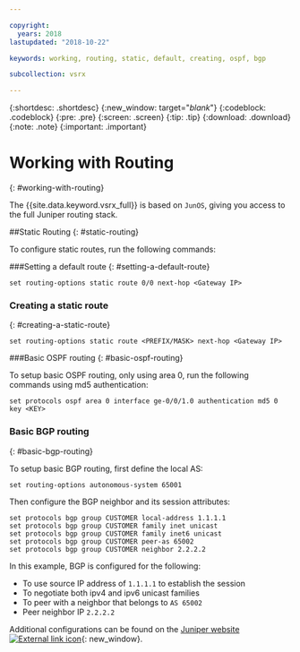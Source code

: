 ```yaml
---

copyright:
  years: 2018
lastupdated: "2018-10-22"

keywords: working, routing, static, default, creating, ospf, bgp

subcollection: vsrx

---
```


{:shortdesc: .shortdesc}
{:new_window: target="_blank_"}
{:codeblock: .codeblock}
{:pre: .pre}
{:screen: .screen}
{:tip: .tip}
{:download: .download}
{:note: .note}
{:important: .important}

# Working with Routing
{: #working-with-routing}

The {{site.data.keyword.vsrx_full}} is based on `JunOS`, giving you access to the full Juniper routing stack.

##Static Routing
{: #static-routing}

To configure static routes, run the following commands:

###Setting a default route
{: #setting-a-default-route}

```
set routing-options static route 0/0 next-hop <Gateway IP>
```

### Creating a static route
{: #creating-a-static-route}
```
set routing-options static route <PREFIX/MASK> next-hop <Gateway IP>
```  

###Basic OSPF routing
{: #basic-ospf-routing}

To setup basic OSPF routing, only using area 0, run the following commands using md5 authentication:

```
set protocols ospf area 0 interface ge-0/0/1.0 authentication md5 0 key <KEY>
```

### Basic BGP routing
{: #basic-bgp-routing}

To setup basic BGP routing, first define the local AS:

```
set routing-options autonomous-system 65001
```

Then configure the BGP neighbor and its session attributes:

```
set protocols bgp group CUSTOMER local-address 1.1.1.1
set protocols bgp group CUSTOMER family inet unicast
set protocols bgp group CUSTOMER family inet6 unicast
set protocols bgp group CUSTOMER peer-as 65002
set protocols bgp group CUSTOMER neighbor 2.2.2.2
```

In this example, BGP is configured for the following:

* To use source IP address of `1.1.1.1` to establish the session
* To negotiate both ipv4 and ipv6 unicast families
* To peer with a neighbor that belongs to `AS 65002`
* Peer neighbor IP `2.2.2.2`

Additional configurations can be found on the [Juniper website ![External link icon](../../icons/launch-glyph.svg "External link icon")](https://www.juniper.net/documentation/en_US/junos11.4/information-products/topic-collections/config-guide-routing/config-guide-routing.pdf){: new_window}.
